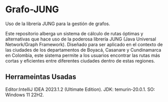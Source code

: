 # Grafo-JUNG
Uso de la librería JUNG para la gestión de grafos.

Este repositorio alberga un sistema de cálculo de rutas óptimas y alternativas que hace uso de la poderosa librería JUNG (Java Universal Network/Graph Framework). Diseñado para ser aplicado en el contexto de las ciudades de los departamentos de Boyacá, Casanare y Cundinamarca en Colombia, este sistema permite a los usuarios encontrar las rutas más cortas y eficientes entre diferentes ciudades dentro de estas regiones.

## Herrameintas Usadas
Editor:IntelliJ IDEA 2023.1.2 (Ultimate Edition).
JDK:   temurin-20.0.1.
SO:    Windows 11 22H2.
